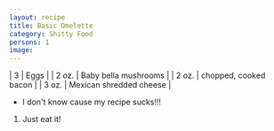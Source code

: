 ```yaml
---
layout: recipe
title: Basic Omelette
category: Shitty Food
persons: 1
image:
---
```


<!-- Zutaten -->

| 3 | Eggs |
| 2 oz. | Baby bella mushrooms |
| 2 oz. | chopped, cooked bacon |
| 3 oz. | Mexican shredded cheese |

<!-- ad -->



<!-- Prep -->

- I don't know cause my recipe sucks!!!

<!-- Instructions -->

1. Just eat it!